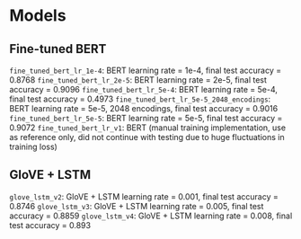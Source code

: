 # Models

## Fine-tuned BERT

`fine_tuned_bert_lr_1e-4`: BERT learning rate = 1e-4, final test accuracy = 0.8768
`fine_tuned_bert_lr_2e-5`: BERT learning rate = 2e-5, final test accuracy = 0.9096
`fine_tuned_bert_lr_5e-4`: BERT learning rate = 5e-4, final test accuracy = 0.4973
`fine_tuned_bert_lr_5e-5_2048_encodings`: BERT learning rate = 5e-5, 2048 encodings, final test accuracy = 0.9016
`fine_tuned_bert_lr_5e-5`: BERT learning rate = 5e-5, final test accuracy = 0.9072
`fine_tuned_bert_lr_v1`: BERT (manual training implementation, use as reference only, did not continue with testing due to huge fluctuations in training loss)

## GloVE + LSTM
`glove_lstm_v2`: GloVE + LSTM learning rate = 0.001, final test accuracy = 0.8746
`glove_lstm_v3`: GloVE + LSTM learning rate = 0.005, final test accuracy = 0.8859
`glove_lstm_v4`: GloVE + LSTM learning rate = 0.008, final test accuracy = 0.893